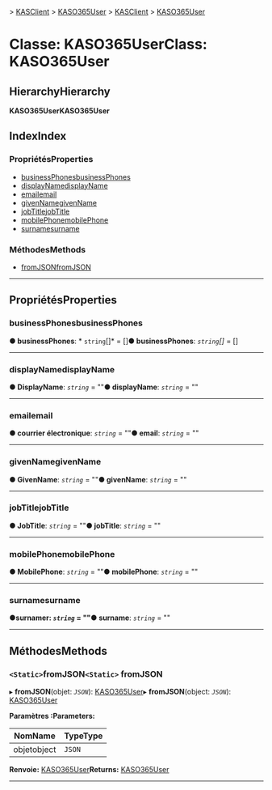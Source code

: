 <span data-ttu-id="4fada-101">[](../README.md) > [KASClient](../modules/kasclient.md) > [KASO365User](../classes/kasclient.kaso365user.md)</span><span class="sxs-lookup"><span data-stu-id="4fada-101">[](../README.md) > [KASClient](../modules/kasclient.md) > [KASO365User](../classes/kasclient.kaso365user.md)</span></span>

# <a name="class-kaso365user"></a><span data-ttu-id="4fada-102">Classe: KASO365User</span><span class="sxs-lookup"><span data-stu-id="4fada-102">Class: KASO365User</span></span>

## <a name="hierarchy"></a><span data-ttu-id="4fada-103">Hierarchy</span><span class="sxs-lookup"><span data-stu-id="4fada-103">Hierarchy</span></span>

<span data-ttu-id="4fada-104">**KASO365User**</span><span class="sxs-lookup"><span data-stu-id="4fada-104">**KASO365User**</span></span>

## <a name="index"></a><span data-ttu-id="4fada-105">Index</span><span class="sxs-lookup"><span data-stu-id="4fada-105">Index</span></span>

### <a name="properties"></a><span data-ttu-id="4fada-106">Propriétés</span><span class="sxs-lookup"><span data-stu-id="4fada-106">Properties</span></span>

* [<span data-ttu-id="4fada-107">businessPhones</span><span class="sxs-lookup"><span data-stu-id="4fada-107">businessPhones</span></span>](kasclient.kaso365user.md#businessphones)
* [<span data-ttu-id="4fada-108">displayName</span><span class="sxs-lookup"><span data-stu-id="4fada-108">displayName</span></span>](kasclient.kaso365user.md#displayname)
* [<span data-ttu-id="4fada-109">email</span><span class="sxs-lookup"><span data-stu-id="4fada-109">email</span></span>](kasclient.kaso365user.md#email)
* [<span data-ttu-id="4fada-110">givenName</span><span class="sxs-lookup"><span data-stu-id="4fada-110">givenName</span></span>](kasclient.kaso365user.md#givenname)
* [<span data-ttu-id="4fada-111">jobTitle</span><span class="sxs-lookup"><span data-stu-id="4fada-111">jobTitle</span></span>](kasclient.kaso365user.md#jobtitle)
* [<span data-ttu-id="4fada-112">mobilePhone</span><span class="sxs-lookup"><span data-stu-id="4fada-112">mobilePhone</span></span>](kasclient.kaso365user.md#mobilephone)
* [<span data-ttu-id="4fada-113">surname</span><span class="sxs-lookup"><span data-stu-id="4fada-113">surname</span></span>](kasclient.kaso365user.md#surname)
### <a name="methods"></a><span data-ttu-id="4fada-114">Méthodes</span><span class="sxs-lookup"><span data-stu-id="4fada-114">Methods</span></span>

* [<span data-ttu-id="4fada-115">fromJSON</span><span class="sxs-lookup"><span data-stu-id="4fada-115">fromJSON</span></span>](kasclient.kaso365user.md#fromjson)

---

## <a name="properties"></a><span data-ttu-id="4fada-116">Propriétés</span><span class="sxs-lookup"><span data-stu-id="4fada-116">Properties</span></span>

<a id="businessphones"></a>

###  <a name="businessphones"></a><span data-ttu-id="4fada-117">businessPhones</span><span class="sxs-lookup"><span data-stu-id="4fada-117">businessPhones</span></span>

<span data-ttu-id="4fada-118">**● businessPhones**: \* `string`[]\* = []</span><span class="sxs-lookup"><span data-stu-id="4fada-118">**● businessPhones**: *`string`[]* =  []</span></span>

___
<a id="displayname"></a>

###  <a name="displayname"></a><span data-ttu-id="4fada-119">displayName</span><span class="sxs-lookup"><span data-stu-id="4fada-119">displayName</span></span>

<span data-ttu-id="4fada-120">**● DisplayName**: *`string`* = ""</span><span class="sxs-lookup"><span data-stu-id="4fada-120">**● displayName**: *`string`* = ""</span></span>

___
<a id="email"></a>

###  <a name="email"></a><span data-ttu-id="4fada-121">email</span><span class="sxs-lookup"><span data-stu-id="4fada-121">email</span></span>

<span data-ttu-id="4fada-122">**● courrier électronique**: *`string`* = ""</span><span class="sxs-lookup"><span data-stu-id="4fada-122">**● email**: *`string`* = ""</span></span>

___
<a id="givenname"></a>

###  <a name="givenname"></a><span data-ttu-id="4fada-123">givenName</span><span class="sxs-lookup"><span data-stu-id="4fada-123">givenName</span></span>

<span data-ttu-id="4fada-124">**● GivenName**: *`string`* = ""</span><span class="sxs-lookup"><span data-stu-id="4fada-124">**● givenName**: *`string`* = ""</span></span>

___
<a id="jobtitle"></a>

###  <a name="jobtitle"></a><span data-ttu-id="4fada-125">jobTitle</span><span class="sxs-lookup"><span data-stu-id="4fada-125">jobTitle</span></span>

<span data-ttu-id="4fada-126">**● JobTitle**: *`string`* = ""</span><span class="sxs-lookup"><span data-stu-id="4fada-126">**● jobTitle**: *`string`* = ""</span></span>

___
<a id="mobilephone"></a>

###  <a name="mobilephone"></a><span data-ttu-id="4fada-127">mobilePhone</span><span class="sxs-lookup"><span data-stu-id="4fada-127">mobilePhone</span></span>

<span data-ttu-id="4fada-128">**● MobilePhone**: *`string`* = ""</span><span class="sxs-lookup"><span data-stu-id="4fada-128">**● mobilePhone**: *`string`* = ""</span></span>

___
<a id="surname"></a>

###  <a name="surname"></a><span data-ttu-id="4fada-129">surname</span><span class="sxs-lookup"><span data-stu-id="4fada-129">surname</span></span>

<span data-ttu-id="4fada-130">**●**surnamer: *`string`* = ""</span><span class="sxs-lookup"><span data-stu-id="4fada-130">**● surname**: *`string`* = ""</span></span>

___

## <a name="methods"></a><span data-ttu-id="4fada-131">Méthodes</span><span class="sxs-lookup"><span data-stu-id="4fada-131">Methods</span></span>

<a id="fromjson"></a>

### <a name="static-fromjson"></a><span data-ttu-id="4fada-132">`<Static>`fromJSON</span><span class="sxs-lookup"><span data-stu-id="4fada-132">`<Static>` fromJSON</span></span>

<span data-ttu-id="4fada-133">▸ **fromJSON**(objet: *`JSON`*): [KASO365User](kasclient.kaso365user.md)</span><span class="sxs-lookup"><span data-stu-id="4fada-133">▸ **fromJSON**(object: *`JSON`*): [KASO365User](kasclient.kaso365user.md)</span></span>

<span data-ttu-id="4fada-134">**Paramètres :**</span><span class="sxs-lookup"><span data-stu-id="4fada-134">**Parameters:**</span></span>

| <span data-ttu-id="4fada-135">Nom</span><span class="sxs-lookup"><span data-stu-id="4fada-135">Name</span></span> | <span data-ttu-id="4fada-136">Type</span><span class="sxs-lookup"><span data-stu-id="4fada-136">Type</span></span> |
| ------ | ------ |
| <span data-ttu-id="4fada-137">objet</span><span class="sxs-lookup"><span data-stu-id="4fada-137">object</span></span> | `JSON` |

<span data-ttu-id="4fada-138">**Renvoie:** [KASO365User](kasclient.kaso365user.md)</span><span class="sxs-lookup"><span data-stu-id="4fada-138">**Returns:** [KASO365User](kasclient.kaso365user.md)</span></span>

___

